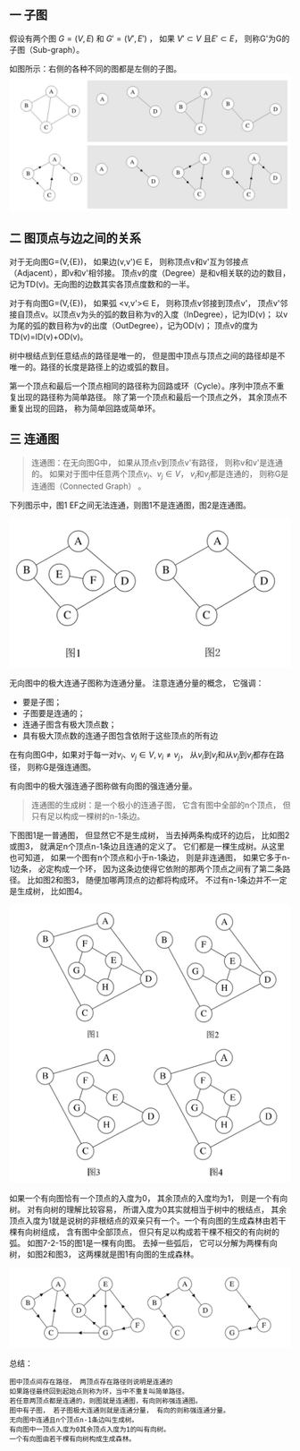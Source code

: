 ## 一 子图

假设有两个图 $G=(V,{E})$ 和 $G'=(V',{E'})$ ， 如果
$V'\subset V$ 且$E'\subset E$， 则称G'为G的子图（Sub-graph）。  

如图所示：右侧的各种不同的图都是左侧的子图。  
![](../images/structure/graph-08.png) 

## 二  图顶点与边之间的关系

对于无向图G=(V,{E})， 如果边(v,v')∈ E， 则称顶点v和v'互为邻接点（Adjacent），即v和v'相邻接。 顶点v的度（Degree）是和v相关联的边的数目， 记为TD(v)。无向图的边数其实各顶点度数和的一半。  

对于有向图G=(V,{E})， 如果弧 <v,v'>∈ E， 则称顶点v邻接到顶点v'， 顶点v'邻接自顶点v。以顶点v为头的弧的数目称为v的入度（InDegree），记为ID(v)； 以v为尾的弧的数目称为v的出度（OutDegree），记为OD(v)； 顶点v的度为TD(v)=ID(v)+OD(v)。  

树中根结点到任意结点的路径是唯一的， 但是图中顶点与顶点之间的路径却是不唯一的。路径的长度是路径上的边或弧的数目。  

第一个顶点和最后一个顶点相同的路径称为回路或环（Cycle）。序列中顶点不重复出现的路径称为简单路径。 除了第一个顶点和最后一个顶点之外， 其余顶点不重复出现的回路， 称为简单回路或简单环。   

## 三 连通图

> 连通图：在无向图G中， 如果从顶点v到顶点v'有路径， 则称v和v'是连通的。 如果对于图中任意两个顶点$v_i、 v_j∈ V$， $v_i$和$v_j$都是连通的， 则称G是连通图（Connected Graph） 。 

下列图示中，图1 EF之间无法连通，则图1不是连通图，图2是连通图。  

![](../images/structure/graph-09.png)  

无向图中的极大连通子图称为连通分量。 注意连通分量的概念， 它强调：

- 要是子图；
- 子图要是连通的；
- 连通子图含有极大顶点数；
- 具有极大顶点数的连通子图包含依附于这些顶点的所有边

在有向图G中，如果对于每一对$v_i、 v_j∈ V, v_i≠v_j$， 从$v_i$到$v_j$和从$v_j$到$v_i$都存在路径， 则称G是强连通图。   

有向图中的极大强连通子图称做有向图的强连通分量。   

> 连通图的生成树：是一个极小的连通子图， 它含有图中全部的n个顶点， 但只有足以构成一棵树的n-1条边。  

下图图1是一普通图， 但显然它不是生成树， 当去掉两条构成环的边后， 比如图2或图3， 就满足n个顶点n-1条边且连通的定义了。 它们都是一棵生成树。从这里也可知道， 如果一个图有n个顶点和小于n-1条边， 则是非连通图， 如果它多于n-1边条， 必定构成一个环， 因为这条边使得它依附的那两个顶点之间有了第二条路径。 比如图2和图3， 随便加哪两顶点的边都将构成环。 不过有n-1条边并不一定是生成树， 比如图4。  

![](../images/structure/graph-10.png)  

如果一个有向图恰有一个顶点的入度为0， 其余顶点的入度均为1， 则是一个有向树。 对有向树的理解比较容易， 所谓入度为0其实就相当于树中的根结点， 其余顶点入度为1就是说树的非根结点的双亲只有一个。一个有向图的生成森林由若干棵有向树组成， 含有图中全部顶点， 但只有足以构成若干棵不相交的有向树的弧。 如图7-2-15的图1是一棵有向图。 去掉一些弧后， 它可以分解为两棵有向树， 如图2和图3， 这两棵就是图1有向图的生成森林。   

![](../images/structure/graph-11.png)  

总结：

```
图中顶点间存在路径， 两顶点存在路径则说明是连通的  
如果路径最终回到起始点则称为环，当中不重复叫简单路径。  
若任意两顶点都是连通的，则图就是连通图，有向则称强连通图。 
图中有子图， 若子图极大连通则就是连通分量， 有向的则称强连通分量。
无向图中连通且n个顶点n-1条边叫生成树。 
有向图中一顶点入度为0其余顶点入度为1的叫有向树。 
一个有向图由若干棵有向树构成生成森林。
```
